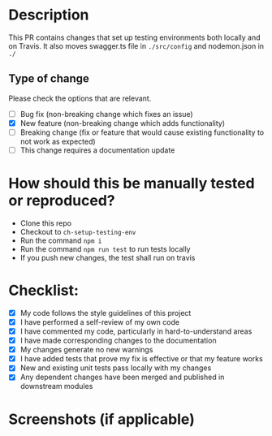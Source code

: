 # Description

This PR contains changes that set up testing environments both locally and on Travis. It also moves swagger.ts file in `./src/config` and nodemon.json in `./`

## Type of change

Please check the options that are relevant.

- [ ] Bug fix (non-breaking change which fixes an issue)
- [X] New feature (non-breaking change which adds functionality)
- [ ] Breaking change (fix or feature that would cause existing functionality to not work as expected)
- [ ] This change requires a documentation update

# How should this be manually tested or reproduced?

- Clone this repo
- Checkout to `ch-setup-testing-env`
- Run the command `npm i`
- Run the command `npm run test` to run tests locally 
- If you push new changes, the test shall run on travis

# Checklist:

- [X] My code follows the style guidelines of this project
- [X] I have performed a self-review of my own code
- [X] I have commented my code, particularly in hard-to-understand areas
- [X] I have made corresponding changes to the documentation
- [X] My changes generate no new warnings
- [X] I have added tests that prove my fix is effective or that my feature works
- [X] New and existing unit tests pass locally with my changes
- [X] Any dependent changes have been merged and published in downstream modules

# Screenshots (if applicable)
